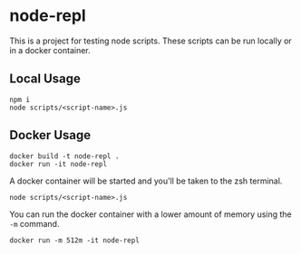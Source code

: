 # node-repl

This is a project for testing node scripts. These scripts can be run locally or in a docker container.

## Local Usage

```
npm i
node scripts/<script-name>.js
```

## Docker Usage

```
docker build -t node-repl .
docker run -it node-repl
```

A docker container will be started and you'll be taken to the zsh terminal.

```
node scripts/<script-name>.js
```

You can run the docker container with a lower amount of memory using the `-m` command.

`docker run -m 512m -it node-repl`